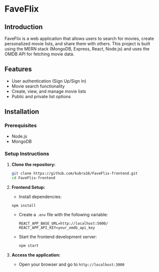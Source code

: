 # FaveFlix

## Introduction

FaveFlix is a web application that allows users to search for movies, create personalized movie lists, and share them with others. This project is built using the MERN stack (MongoDB, Express, React, Node.js) and uses the OMDB API for fetching movie data.

## Features

- User authentication (Sign Up/Sign In)
- Movie search functionality
- Create, view, and manage movie lists
- Public and private list options

## Installation

### Prerequisites

- Node.js
- MongoDB

### Setup Instructions

1. **Clone the repository:**

   ```bash
   git clone https://github.com/kubra16/FaveFlix-frontend.git
   cd FaveFlix-frontend
   ```

2. **Frontend Setup:**

   - Install dependencies:

   ```bash
   npm install
   ```

   - Create a `.env` file with the following variable:

     ```
     REACT_APP_BASE_URL=http://localhost:5000/
     REACT_APP_API_KEY=your_omdb_api_key
     ```

   - Start the frontend development server:
     ```bash
     npm start
     ```

3. **Access the application:**
   - Open your browser and go to `http://localhost:3000`
